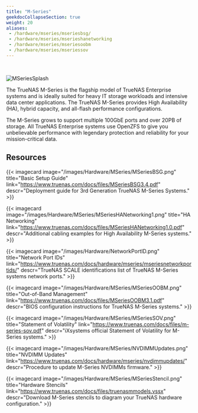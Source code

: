 ```yaml
---
title: "M-Series"
geekdocCollapseSection: true
weight: 20
aliases:
 - /hardware/mseries/mseriesbsg/
 - /hardware/mseries/mserieshanetworking
 - /hardware/mseries/mseriesoobm
 - /hardware/mseries/mseriessov
---
```

<br>

![MSeriesSplash](/images/Hardware/MSeries/M-SeriesSplash.png "M-Series")

The TrueNAS M-Series is the flagship model of TrueNAS Enterprise systems and is ideally suited for heavy IT storage workloads and intensive data center applications. The TrueNAS M-Series provides High Availability (HA), hybrid capacity, and all-flash performance configurations. 

The M-Series grows to support multiple 100GbE ports and over 20PB of storage. All TrueNAS Enterprise systems use OpenZFS to give you unbelievable performance with legendary protection and reliability for your mission-critical data.

## Resources

<div class="docs-sections">

{{< imagecard image="/images/Hardware/MSeries/MSeriesBSG.png" title="Basic Setup Guide" link="https://www.truenas.com/docs/files/MSeriesBSG3.4.pdf"
descr="Deployment guide for 3rd Generation TrueNAS M-Series Systems." >}}

{{< imagecard image="/images/Hardware/MSeries/MSeriesHANetworking1.png" title="HA Networking" link="https://www.truenas.com/docs/files/MSeriesHANetworking1.0.pdf"
descr="Additional cabling examples for High Availability M-Series systems." >}}

{{< imagecard image="/images/Hardware/NetworkPortID.png" title="Network Port IDs" link="https://www.truenas.com/docs/hardware/mseries/mseriesnetworkportids/"
descr="TrueNAS SCALE identifications list of TrueNAS M-Series systems network ports." >}}

{{< imagecard image="/images/Hardware/MSeries/MSeriesOOBM.png" title="Out-of-Band Management" link="https://www.truenas.com/docs/files/MSeriesOOBM3.1.pdf"
descr="BIOS configuration instructions for TrueNAS M-Series systems." >}}

{{< imagecard image="/images/Hardware/MSeries/MSeriesSOV.png" title="Statement of Volatility" link="https://www.truenas.com/docs/files/m-series-sov.pdf"
descr="iXsystems official Statement of Volatility for M-Series systems." >}}

{{< imagecard image="/images/Hardware/MSeries/NVDIMMUpdates.png" title="NVDIMM Updates" link="https://www.truenas.com/docs/hardware/mseries/nvdimmupdates/"
descr="Procedure to update M-Series NVDIMMs firmware." >}}

{{< imagecard image="/images/Hardware/MSeries/MSeriesStencil.png" title="Hardware Stencils" link="https://www.truenas.com/docs/files/truenasmmodels.vssx"
descr="Download M-Series stencils to diagram your TrueNAS hardware configuration." >}}

</div>